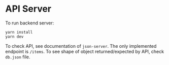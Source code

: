 # API Server

To run backend server:

```shell
yarn install
yarn dev
```

To check API, see documentation of `json-server`. The only implemented endpoint is `/items`.
To see shape of object returned/expected by API, check `db.json` file.
